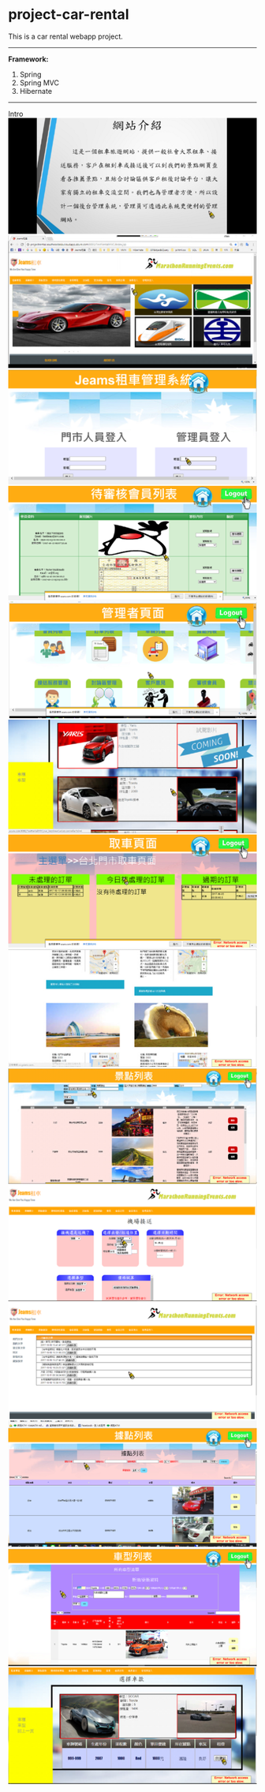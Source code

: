 # project-car-rental
This is a car rental webapp project.
<hr>
<b>Framework:</b>
<ol>
  <li>Spring</li>
  <li>Spring MVC</li>
  <li>Hibernate</li>
</ol>
<hr>
Intro
<img src="/TestRentalMVC/src/main/resources/demo/intro1.PNG">
<img src="/TestRentalMVC/src/main/resources/demo/index1.PNG">
<img src="/TestRentalMVC/src/main/resources/demo/login1.PNG">
<img src="/TestRentalMVC/src/main/resources/demo/register1.PNG">
<img src="/TestRentalMVC/src/main/resources/demo/manager1.PNG">
<img src="/TestRentalMVC/src/main/resources/demo/rent1.PNG">
<img src="/TestRentalMVC/src/main/resources/demo/rent2.PNG">
<img src="/TestRentalMVC/src/main/resources/demo/tour1.PNG">
<img src="/TestRentalMVC/src/main/resources/demo/tour2.PNG">
<img src="/TestRentalMVC/src/main/resources/demo/pick1.PNG">
<img src="/TestRentalMVC/src/main/resources/demo/article1.PNG">
<img src="/TestRentalMVC/src/main/resources/demo/branch1.PNG">
<img src="/TestRentalMVC/src/main/resources/demo/car1.PNG">
<img src="/TestRentalMVC/src/main/resources/demo/car2.PNG">
